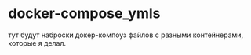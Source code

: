 # docker-compose_ymls

тут будут наброски докер-компоуз файлов с разными контейнерами, которые я делал.

